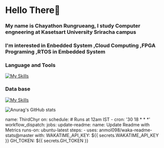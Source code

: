 # Hello There👋

### My name is Chayathon Rungrueang, I study Computer engneering at Kasetsart University Sriracha campus
### I'm interested in **Enbedded System** ,**Cloud Computing** ,**FPGA Programing** ,**RTOS in Embedded System**

### **Language and Tools**
[![My Skills](https://skillicons.dev/icons?i=c,cpp,js,html,css,java,docker,kubernetes,postman,arduino,linux,azure)](https://skillicons.dev)
### **Data base**
[![My Skills](https://skillicons.dev/icons?i=mongodb,mysql)](https://skillicons.dev)


![Anurag's GitHub stats](https://github-readme-stats.vercel.app/api?username=ThirdChyr&show_icons=true&theme=dark)

name: ThirdChyr
on:
  schedule:
    # Runs at 12am IST
    - cron: '30 18 * * *'
  workflow_dispatch:
jobs:
  update-readme:
    name: Update Readme with Metrics
    runs-on: ubuntu-latest
    steps:
      - uses: anmol098/waka-readme-stats@master
        with:
          WAKATIME_API_KEY: ${{ secrets.WAKATIME_API_KEY }}
          GH_TOKEN: ${{ secrets.GH_TOKEN }}

